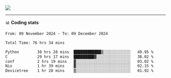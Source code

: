 <picture>
  <source
  srcset="https://github-readme-stats.vercel.app/api?username=sant0s12&show_icons=true&theme=dark"
  media="(prefers-color-scheme: dark)"
  />
  <source
  srcset="https://github-readme-stats.vercel.app/api?username=sant0s12&show_icons=true"
  media="(prefers-color-scheme: light)"
  />
  <img src="https://github-readme-stats.vercel.app/api?username=sant0s12&show_icons=true" />
</picture>

---

📊 **Coding stats**

<!--START_SECTION:waka-->

```txt
From: 09 November 2024 - To: 09 December 2024

Total Time: 76 hrs 34 mins

Python        38 hrs 28 mins  ████████████▒░░░░░░░░░░░░   49.95 %
C             29 hrs 17 mins  █████████▓░░░░░░░░░░░░░░░   38.02 %
conf          2 hrs 19 mins   ▓░░░░░░░░░░░░░░░░░░░░░░░░   03.02 %
Nix           1 hr 39 mins    ▓░░░░░░░░░░░░░░░░░░░░░░░░   02.15 %
Devicetree    1 hr 28 mins    ▒░░░░░░░░░░░░░░░░░░░░░░░░   01.92 %
```

<!--END_SECTION:waka-->

